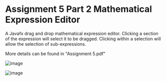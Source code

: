 # Assignment 5 Part 2 Mathematical Expression Editor

A Javafx drag and drop mathematical expression editor. Clicking a section of the expression will select it to be dragged. Clicking within a selection will allow the selection of sub-expressions.

More details can be found in "Assignment 5.pdf"

![image](https://user-images.githubusercontent.com/32044950/120029420-11ea6000-bfc4-11eb-8015-3f7b6c50c978.png)


![image](https://user-images.githubusercontent.com/32044950/120029864-aa80e000-bfc4-11eb-8795-c1b9e2c20a0b.png)
